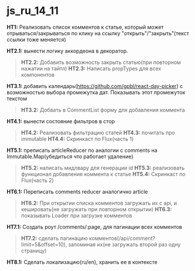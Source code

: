 # js_ru_14_11

**HT1:** Реализовать список комментов к статье, который может отрываться/закрываться по клику на ссылку "открыть"/"закрыть"(текст ссылки тоже меняется)

**HT2.1:** вынести логику аккордеона в декоратор.
>**HT2.2:** Добавить возможность закрыть статью(при повторном нажатии на тайтл)
**HT2.3:** Написать propTypes для всех компонентов

**HT3.1:** добавить календарь(https://github.com/gpbl/react-day-picker) с возможностью выбора промежутка дат. Показывать этот промежуток текстом
>**HT3.2:** Добвать в CommentList форму для добавления коммента

**HT4.1:** вынести состояние фильтров в стор
>**HT4.2:** Реализовать фильтрацию статей
**HT4.3:** почитать про immutable
**HT4.4:** Скринкаст по Flux(часть 1)

**HT5.1:** преписать articleReducer по аналогии с comments на Immutable.Map(убедиться что работает удаление)
>**HT5.2:** написать мидлвару для генерации id
**HT5.3:** реализовать функционал добавления коммента к статье
**HT5.4:** Скринкаст по Flux(часть 2)

**HT6.1:** Переписать comments reducer аналогично article
>**HT6.2:** При открытии списка комментов загружать их с api, и кешировать(не загружать при повторном открытии)
**HT6.3:** показывать Loader при загрузке комментов

**HT7.1:** Создать роут /comments/:page, для пагинации всех комментов
>**HT7.2:** сделать пагинацию комментов(/api/comment?limit=5&offset=10), запоминая их(не загружать второй раз одну страницу)

**HT8.1:** Сделать локализацию(ru/en), хранить ее в контексте